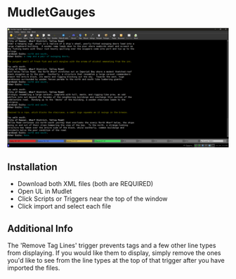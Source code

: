 # MudletGauges
![Screenshot of the gauges in mudlet](https://github.com/LuminaUL/MudletGauges/blob/main/image.png?raw=true)

## Installation
- Download both XML files (both are REQUIRED)
- Open UL in Mudlet
- Click Scripts or Triggers near the top of the window
- Click import and select each file

## Additional Info
The 'Remove Tag Lines' trigger prevents tags and a few other line types from displaying. If you would like them to display, simply remove the ones you'd like to see from the line types at the top of that trigger after you have imported the files. 
